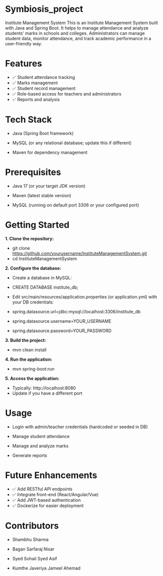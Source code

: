 
# Symbiosis_project

Institute Management System
This is an Institute Management System built with Java and Spring Boot. It helps to manage attendance and analyze students’ marks in schools and colleges. Administrators can manage student data, monitor attendance, and track academic performance in a user-friendly way.

# Features
- ✅ Student attendance tracking
- ✅ Marks management
- ✅ Student record management
- ✅ Role-based access for teachers and administrators
- ✅ Reports and analysis

# Tech Stack
- Java (Spring Boot framework)

- MySQL (or any relational database; update this if different)

- Maven for dependency management

# Prerequisites
- Java 17 (or your target JDK version)

- Maven (latest stable version)

- MySQL (running on default port 3306 or your configured port)

# Getting Started
**1. Clone the repository:**

 - git clone https://github.com/yourusername/InstituteManagementSystem.git
 - cd InstituteManagementSystem

**2. Configure the database:**

 - Create a database in MySQL:
 - CREATE DATABASE institute_db;
 - Edit src/main/resources/application.properties (or application.yml) with your DB credentials:

 - spring.datasource.url=jdbc:mysql://localhost:3306/institute_db
 - spring.datasource.username=YOUR_USERNAME
 - spring.datasource.password=YOUR_PASSWORD

**3. Build the project:**

 - mvn clean install

**4. Run the application:**
 - mvn spring-boot:run

**5. Access the application:**

 - Typically: http://localhost:8080
 - Update if you have a different port

# Usage
- Login with admin/teacher credentials (hardcoded or seeded in DB)

- Manage student attendance

- Manage and analyze marks

- Generate reports

# Future Enhancements
- ✅ Add RESTful API endpoints
- ✅ Integrate front-end (React/Angular/Vue)
- ✅ Add JWT-based authentication
- ✅ Dockerize for easier deployment

# Contributors
- Shambhu Sharma

- Bagan Sarfaraj Nisar

- Syed Sohail Syed Asif

- Kumthe Javeriya Jameel Ahemad
